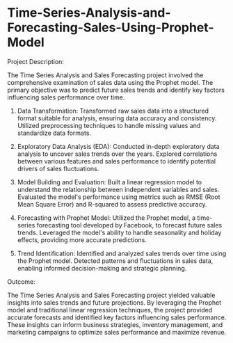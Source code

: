 # Time-Series-Analysis-and-Forecasting-Sales-Using-Prophet-Model

Project Description:

The Time Series Analysis and Sales Forecasting project involved the comprehensive examination of sales data using the Prophet model. The primary objective was to predict future sales trends and identify key factors influencing sales performance over time.


1. Data Transformation:
   Transformed raw sales data into a structured format suitable for analysis, ensuring data accuracy and consistency. Utilized preprocessing techniques to handle missing values and standardize data formats.

2. Exploratory Data Analysis (EDA):
   Conducted in-depth exploratory data analysis to uncover sales trends over the years. Explored correlations between various features and sales performance to identify potential drivers of sales fluctuations.

3. Model Building and Evaluation:
   Built a linear regression model to understand the relationship between independent variables and sales. Evaluated the model's performance using metrics such as RMSE (Root Mean Square Error) and R-squared to assess predictive accuracy.

4. Forecasting with Prophet Model:
   Utilized the Prophet model, a time-series forecasting tool developed by Facebook, to forecast future sales trends. Leveraged the model's ability to handle seasonality and holiday effects, providing more accurate predictions.

5. Trend Identification:
   Identified and analyzed sales trends over time using the Prophet model. Detected patterns and fluctuations in sales data, enabling informed decision-making and strategic planning.

Outcome:

The Time Series Analysis and Sales Forecasting project yielded valuable insights into sales trends and future projections. By leveraging the Prophet model and traditional linear regression techniques, the project provided accurate forecasts and identified key factors influencing sales performance. These insights can inform business strategies, inventory management, and marketing campaigns to optimize sales performance and maximize revenue.
